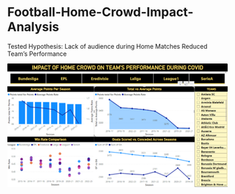 # Football-Home-Crowd-Impact-Analysis
Tested Hypothesis: Lack of audience during Home Matches Reduced Team’s Performance

![Football Analysis Result](https://github.com/AshwiniSharma11/Football-Home-Crowd-Impact-Analysis/blob/5c25368100437a2bf11683c08453377e33ddf342/Visualization.png)
